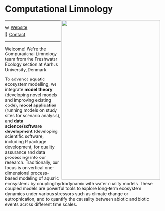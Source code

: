 # Computational Limnology

<a href="url"><img src="nextgenmodeling-webpage.png" align="right" height="520" width="320" ></a>

-----

:computer: [Website](https://ecos.au.dk/en/researchconsultancy/research-areas/freshwater-ecology)  
:email: [Contact](mailto:rladwig@ecos.au.dk)


-----

Welcome! We're the Computational Limnology team from the Freshwater Ecology section at Aarhus University, Denmark.

To advance aquatic ecosystem modelling, we integrate **model theory** (developing novel models and improving existing code), **model application** (running models on study sites for scenario analysis), and **data science/software development** (developing scientific software, including R package development, for quality assurance and data processing) into our research. Traditionally, our focus is on vertical one-dimensional process-based modeling of aquatic ecosystems by coupling hydrodynamic with water quality models. These coupled models are powerful tools to explore long-term ecosystem dynamics under various stressors such as climate change or eutrophication, and to quantify the causality between abiotic and biotic events across different time scales. 
